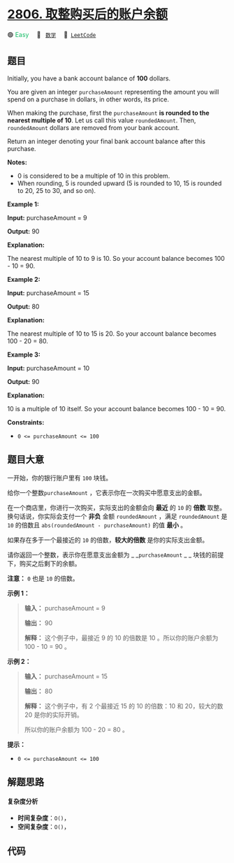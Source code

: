 # [2806. 取整购买后的账户余额](https://leetcode.com/problems/account-balance-after-rounded-purchase)

🟢 <font color=#15bd66>Easy</font>&emsp; 🔖&ensp; [`数学`](/leetcode/outline/tag/math.md)&emsp; 🔗&ensp;[`LeetCode`](https://leetcode.com/problems/account-balance-after-rounded-purchase)

## 题目

Initially, you have a bank account balance of **100** dollars.

You are given an integer `purchaseAmount` representing the amount you will
spend on a purchase in dollars, in other words, its price.

When making the purchase, first the `purchaseAmount` **is rounded to the
nearest multiple of 10**. Let us call this value `roundedAmount`. Then,
`roundedAmount` dollars are removed from your bank account.

Return an integer denoting your final bank account balance after this
purchase.

**Notes:**

  * 0 is considered to be a multiple of 10 in this problem.
  * When rounding, 5 is rounded upward (5 is rounded to 10, 15 is rounded to 20, 25 to 30, and so on).



**Example 1:**

**Input:** purchaseAmount = 9

**Output:** 90

**Explanation:**

The nearest multiple of 10 to 9 is 10. So your account balance becomes 100 -
10 = 90.

**Example 2:**

**Input:** purchaseAmount = 15

**Output:** 80

**Explanation:**

The nearest multiple of 10 to 15 is 20. So your account balance becomes 100 -
20 = 80.

**Example 3:**

**Input:** purchaseAmount = 10

**Output:** 90

**Explanation:**

10 is a multiple of 10 itself. So your account balance becomes 100 - 10 = 90.



**Constraints:**

  * `0 <= purchaseAmount <= 100`


## 题目大意

一开始，你的银行账户里有 `100` 块钱。

给你一个整数`purchaseAmount` ，它表示你在一次购买中愿意支出的金额。

在一个商店里，你进行一次购买，实际支出的金额会向 **最近**  的 `10` 的 **倍数**  取整。换句话说，你实际会支付一个 **非负**  金额
`roundedAmount` ，满足 `roundedAmount` 是 `10` 的倍数且 `abs(roundedAmount -
purchaseAmount)` 的值 **最小**  。

如果存在多于一个最接近的 `10` 的倍数，**较大的倍数**  是你的实际支出金额。

请你返回一个整数，表示你在愿意支出金额为 _ _`purchaseAmount` _ _ 块钱的前提下，购买之后剩下的余额。

**注意：** `0` 也是 `10` 的倍数。



**示例 1：**

> 
> 
> 
> 
> 
> **输入：** purchaseAmount = 9
> 
> **输出：** 90
> 
> **解释：** 这个例子中，最接近 9 的 10 的倍数是 10 。所以你的账户余额为 100 - 10 = 90 。
> 
> 

**示例 2：**

> 
> 
> 
> 
> 
> **输入：** purchaseAmount = 15
> 
> **输出：** 80
> 
> **解释：** 这个例子中，有 2 个最接近 15 的 10 的倍数：10 和 20，较大的数 20 是你的实际开销。
> 
> 所以你的账户余额为 100 - 20 = 80 。
> 
> 



**提示：**

  * `0 <= purchaseAmount <= 100`


## 解题思路

#### 复杂度分析

- **时间复杂度**：`O()`，
- **空间复杂度**：`O()`，

## 代码

```javascript

```